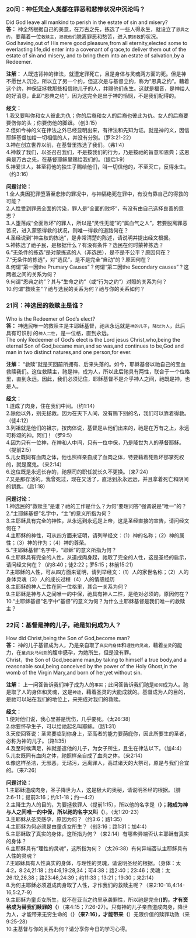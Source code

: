 ### 20问：神任凭全人类都在罪恶和悲惨状况中沉沦吗？

Did God leave all mankind to perish in the estate of sin and misery?  
**答：** 神全然根据自己的美意，在万古之先，拣选了一些人得永生，就设立了`恩典之约`，要藉着一位`救赎主`，`拯救他们`脱离罪恶和愁苦，进入`蒙拯救`的状况。  
God having,out of His mere good pleasure,from all eternity,elected some to everlasting life,did enter into a covenant of grace,to deliver them out of the estate of sin and misery, and to bring them into an estate of salvation,by a Redeemer.

**注解：** 人既违背神的律法，就遭定罪死亡，且是身体与灵魂两方面的死。但是神不愿世人沉沦，所以立了另一个约，但这次是与基督立约，称为“恩典之约”。藉着这个约，神保证拯救那些相信祂儿子的人，并赐他们永生。这就是福音，是神给人的好消息，此即“恩典之约”，因为这完全是出于神的怜悯，不是我们配得的。

**经文：**  
1.我又要叫你和女人彼此为仇；你的后裔和女人的后裔也彼此为仇。女人的后裔要要伤你的头；你要伤他的脚跟。（创3:15）  
2.但如今神的义在律法之外已经显明出来，有律法和先知为证。就是神的义，因信耶稣基督加给一切相信的人，并没有分别。（罗3:21-22）  
3.神在创立世界以前，在基督里拣选了我们。（弗1:4）  
4.神救了我们，以圣召召我们，不是按我们的行为，乃是按祂的旨意和恩典；这恩典是万古之先，在基督耶稣里赐给我们的。（提后1:9）  
5.神爱世人，甚至将他的独生子赐给他们，叫一切信他的，不至灭亡，反得永生。（约3:16)  

**问题讨论：**  
1.全人类因犯罪堕落至悲惨的罪况中，与神隔绝死在罪中，有没有靠自己的得救的可能？  
2.人性受到罪恶全面的污染，罪人是“全面的败坏”，有没有由自己选择良善的意志？  
3.人堕落成“全面败坏”的罪人，所以是“灵性无能”的“属血气之人”，若要脱离罪恶苦况，进入蒙恩得救的状况，则唯一得救的道路何在？  
4.圣经说到“神主权的拣选”，是非常清楚的陈述，请说明并提出经文根据。  
5.神拣选了祂子民，是根据什么？有没有条件？选民在何时蒙神拣选？  
6.“无条件的拣选”是对蒙拣选的人（非选民），是不是不公平？原因何在？  
7.“无条件的拣选”，对“选民”，是不是完全“自动”的？原因何在？  
8.何谓“第一因the Prumary Causes”？何谓“第二因the Secondary causes”？这两者之间的关系为何？  
9.何谓“恩典之约”？其与“生命之约”（或“行为之约”）对照的关系为何？  
10.何谓“救赎主”？祂与选民的关系为何？祂与你的关系如何？  


### 21问：神选民的救赎主是谁？

Who is the Redeemer of God’s elect?  
**答：** 神选民唯一的救赎主是主耶稣基督，祂从永远就是`神的儿子`，`降世为人`，此后具有可识别
的`神人二性`，是一位格，直到永远。  
The only Redeemer of   God’s elect is the Lord jesus Christ,who,being the eternal Son of God,became man,and so was,and continues to be,God and man in two distinct natures,and one person,for ever.

**注解：** “救赎”就是买回前所拥有、后来失落的。如今，耶稣基督以祂自己的宝血救赎我们。这位救赎主，祂是神，成为人，所以此后祂具有两性，联合于一个位格里，直到永远。因此，我们必须记住，耶稣基督不是介乎神人之间，祂既是神，也是人。

**经文：**  
1.道成了肉身，住在我们中间。（约1:14）  
2.除他以外，别无拯救。因为在天下人间，没有赐下别的名，我们可以靠着得救。（徒4:12）  
3.列祖就是他们的祖宗，按肉体说，基督是从他们出来的，祂是在万有之上，永远可称颂的神。阿们！（罗9:5）  
4.因为只有一位神，在神和人中间，只有一位中保，乃是降世为人的基督耶稣。（提前2:5）  
5.儿女既同有血肉之体，他也照样亲自成了血肉之体，特要藉着死败坏那掌死权的，就是魔鬼。（来2:14）  
6.这位既是永远长存的，祂祭司的职任就长久不更换。（来7:24）  
7.又是那存活的。我曾死过，现在又活了，直活到永永远远，并且拿着死亡和阴间的钥匙。（启1:18）  

**问题讨论：**  
1.神选民的“救赎主”是谁？祂的工作是什么？为何“要理问答”强调说是“唯一”的？  
2.“主耶稣基督”名字中，“主”的意义所指为何？  
3.主耶稣具有完全的神性，从永远到永远是上帝，这是圣经直接的宣告，请问经文何在？  
4.主耶稣的神性，可从四方面来证明，请列举经文：（1）神的名称；（2）神的属性；（3）神的作为；（4）神的尊荣。  
5.“主耶稣基督”名字中，“耶稣”的意义所指为何？  
6.主耶稣具有完全的人性，从道成肉身起，祂取了完全的人性，这是圣经的启示，请问经文何在？（约8:40；徒2:22；罗5:15；林前15:21）  
7.主耶稣的人性，可从四方面来证明，请列举经文：（1）人的家世名称；（2）人的身体灵魂（3）人的成长过程（4）人的情感经历  
8.主耶稣的神人二性在同一位格里，其合一关系为何？  
9.主耶稣是神与人之间唯一的中保，祂具有神人二性，是绝对必须的，原因何在？  
10.“主耶稣基督”名字中“基督”的意义为何？为什么主耶稣基督是我们唯一的救赎主？  


### 22问：基督是神的儿子，祂是如何成为人？

How did Christ,being the Son of God,become man?  
**答：** 神的儿子基督成为人，乃是亲自取了`真实的身体`和`理性的灵魂`，藉着`圣灵`的能力，在`童贞女马利亚`的腹中感孕，为她所生，但是没有罪。  
Christ，the Son of God,became man,by taking to himself a true body,and a reasonable soul,being conceived by the power of the Holy Ghost,in the womb of the Virgin Mary,and born of her,yet without sin.

**注解：** 上一问答告诉我们神子成为人的`事实`；此问答告诉我们祂是`如何`成为人。祂是取了人的身体和灵魂，这是`神迹`，藉着圣灵的大能成就的。基督成为人的目的，是祂可以站在我们的地位上，来完成对我们的救赎。

**经文：**  
1.便对他们说，我心里甚是忧伤，几乎要死。（太26:38）  
2.你要怀孕生子，可以给祂起名叫耶稣。（路1:31）  
3.天使回答说：圣灵要临到你身上，至高者的能力要荫庇你，因此所要生的圣者，必称为神的儿子。（路1:35）  
4.及至时候满足，神就差遣他的儿子，为女子所生，且生在律法以下。（加4:4）  
5.儿女既同有血肉之体，祂照样亲自成了血肉之体。（来2:14）  
6.像这样圣洁，无邪恶，无玷污，远离罪人，高过诸天的大祭司，原是与我们合宜的。（来7:26）  

**问题讨论：**  
1.主耶稣道成肉身，圣子降世为人，这是极大的奥秘，请说明圣经的根据。（腓2:6-11；提前3:16；约1:1-18；约一4:2）  
2.主降生为人的目的，为要拯救罪人（提前1:15），所以他的名字是（____）；祂成为神与人之间唯一的中保，所以祂的名字又叫（____）。（太1:20-23）  
3.主耶稣从圣灵感孕，原因为何？（约3:6；路1:35）  
4.主耶稣为何必须是由童贞女所生？（创3:16；路1:31；加4:4）  
5.主耶稣取了真实的身体，这所指为何？（来2:14）有哪些异端否认主耶稣有真实的身体？  
6.主耶稣具有“理性的灵魂”，这所指为何？（太26:38）有何异端否认主耶稣具有人性的灵魂？  
7.主耶稣具有人性真实的身体，与理性的灵魂，请说明圣经的根据。（身体：太4:2，8:24,21:18；约4:6,19:28,34；可4:38；路2:40；23:46；灵魂：太26:12,26,38；路23:46,24:39；约11:33；13:21；19:30；来2:14）  
8.为何主耶稣必须道成肉身取了人性，才作我们的救赎主呢？（来2:10-18,4:14-16,5:2,7-9）  
9.主耶稣为童贞女所生，就不在亚当之约里承袭罪性，所以祂是完全(____)的，才有资格成为替我们赎罪的（____）（来4:15；7:26-27）。只有神的儿子亲自道成肉身，降世为人，才能带来无穷生命的（____）（来7:16），才能带来（____）无限价值的赎罪功效（来9:25-28）  
10.主基督与你的关系为何？请分享你今日的学习心得。  


